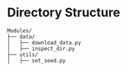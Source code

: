 # Directory Structure
```
Modules/
├── data/
│   ├── download_data.py
│   ├── inspect_dir.py
├── utils/
│   ├── set_seed.py
```
